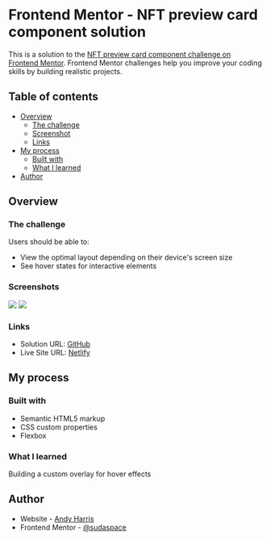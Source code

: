 # Frontend Mentor - NFT preview card component solution

This is a solution to the [NFT preview card component challenge on Frontend Mentor](https://www.frontendmentor.io/challenges/nft-preview-card-component-SbdUL_w0U). Frontend Mentor challenges help you improve your coding skills by building realistic projects. 

## Table of contents

- [Overview](#overview)
  - [The challenge](#the-challenge)
  - [Screenshot](#screenshot)
  - [Links](#links)
- [My process](#my-process)
  - [Built with](#built-with)
  - [What I learned](#what-i-learned)
- [Author](#author)

## Overview

### The challenge

Users should be able to:

- View the optimal layout depending on their device's screen size
- See hover states for interactive elements

### Screenshots

![](/screenshots/normal.png)
![](/screenshots/active.png)


### Links

- Solution URL: [GitHub](https://github.com/andharr/FrontEndMentor/tree/main/nft-preview-card)
- Live Site URL: [Netlify](https://nft-previewcard-5ed9eb.netlify.app/)

## My process

### Built with

- Semantic HTML5 markup
- CSS custom properties
- Flexbox

### What I learned

Building a custom overlay for hover effects


## Author

- Website - [Andy Harris](https://github.com/andharr)
- Frontend Mentor - [@sudaspace](https://www.frontendmentor.io/profile/sudaspace)

